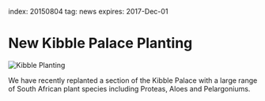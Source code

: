 index: 20150804
tag: news
expires: 2017-Dec-01

# New Kibble Palace Planting

![Kibble Planting](kibble-planting.jpg)

We have recently replanted a section of the Kibble Palace with a large range of South African plant species
including Proteas, Aloes and Pelargoniums.